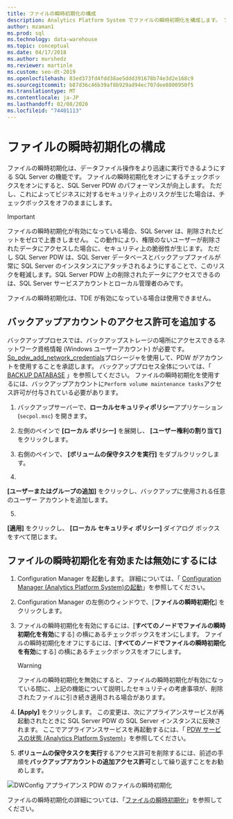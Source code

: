 ```yaml
---
title: ファイルの瞬時初期化の構成
description: Analytics Platform System でファイルの瞬時初期化を構成します。 ファイルの瞬時初期化は、データファイル操作をより迅速に実行できるようにする SQL Server の機能です。
author: mzaman1
ms.prod: sql
ms.technology: data-warehouse
ms.topic: conceptual
ms.date: 04/17/2018
ms.author: murshedz
ms.reviewer: martinle
ms.custom: seo-dt-2019
ms.openlocfilehash: 83ed373fd4fdd38ae5ddd391678b74e3d2e168c9
ms.sourcegitcommit: b87d36c46b39af8b929ad94ec707dee8800950f5
ms.translationtype: MT
ms.contentlocale: ja-JP
ms.lasthandoff: 02/08/2020
ms.locfileid: "74401113"
---
```

# <a name="instant-file-initialization-configuration"></a>ファイルの瞬時初期化の構成
ファイルの瞬時初期化は、データファイル操作をより迅速に実行できるようにする SQL Server の機能です。 ファイルの瞬時初期化をオンにするチェックボックスをオンにすると、SQL Server PDW のパフォーマンスが向上します。 ただし、これによってビジネスに対するセキュリティ上のリスクが生じた場合は、チェックボックスをオフのままにします。  
  
> [!IMPORTANT]  
> ファイルの瞬時初期化が有効になっている場合、SQL Server は、削除されたビットをゼロで上書きしません。  この動作により、権限のないユーザーが削除されたデータにアクセスした場合に、セキュリティ上の脆弱性が生じます。 ただし SQL Server PDW は、SQL Server データベースとバックアップファイルが常に SQL Server のインスタンスにアタッチされるようにすることで、このリスクを軽減します。SQL Server PDW 上の削除されたデータにアクセスできるのは、SQL Server サービスアカウントとローカル管理者のみです。  
  
ファイルの瞬時初期化は、TDE が有効になっている場合は使用できません。  
  
## <a name="add-permission-for-the-backup-account"></a>バックアップアカウントのアクセス許可を追加する  
バックアッププロセスでは、バックアップストレージの場所にアクセスできるネットワーク資格情報 (Windows ユーザーアカウント) が必要です。 [Sp_pdw_add_network_credentials](../relational-databases/system-stored-procedures/sp-pdw-add-network-credentials-sql-data-warehouse.md)プロシージャを使用して、PDW がアカウントを使用することを承認します。 バックアッププロセス全体については、「 [BACKUP DATABASE](../t-sql/statements/backup-database-parallel-data-warehouse.md) 」を参照してください。 ファイルの瞬時初期化を使用するには、バックアップアカウントに`Perform volume maintenance tasks`アクセス許可が付与されている必要があります。  
  
1.  バックアップサーバーで、**ローカルセキュリティポリシー**アプリケーション (`secpol.msc`) を開きます。  
  
2.  左側のペインで **[ローカル ポリシー]** を展開し、 **[ユーザー権利の割り当て]** をクリックします。  
  
3.  右側のペインで、 **[ボリュームの保守タスクを実行]** をダブルクリックします。  
  
4.  
  **[ユーザーまたはグループの追加]** をクリックし、バックアップに使用される任意のユーザー アカウントを追加します。  
  
5.  
  **[適用]** をクリックし、 **[ローカル セキュリティ ポリシー]** ダイアログ ボックスをすべて閉じます。  
  
## <a name="to-turn-instant-file-initialization-on-or-off"></a>ファイルの瞬時初期化を有効または無効にするには  
  
1.  Configuration Manager を起動します。 詳細については、「 [Configuration Manager &#40;Analytics Platform System&#41;の起動](launch-the-configuration-manager.md)」を参照してください。  
  
2.  Configuration Manager の左側のウィンドウで、[**ファイルの瞬時初期化**] をクリックします。  
  
3.  ファイルの瞬時初期化を有効にするには、[**すべてのノードでファイルの瞬時初期化を有効**にする] の横にあるチェックボックスをオンにします。 ファイルの瞬時初期化をオフにするには、[**すべてのノードでファイルの瞬時初期化を有効**にする] の横にあるチェックボックスをオフにします。  
  
    > [!WARNING]  
    > ファイルの瞬時初期化を無効にすると、ファイルの瞬時初期化が有効になっている間に、上記の機能について説明したセキュリティの考慮事項が、削除されたファイルに引き続き適用される場合があります。  
  
4.  **[Apply]** をクリックします。 この変更は、次にアプライアンスサービスが再起動されたときに SQL Server PDW の SQL Server インスタンスに反映されます。 ここでアプライアンスサービスを再起動するには、「 [PDW サービスの状態 &#40;Analytics Platform System&#41;](pdw-services-status.md)」を参照してください。  
  
5.  **ボリュームの保守タスクを実行**するアクセス許可を削除するには、前述の手順を**バックアップアカウントの追加アクセス許可**として繰り返すことをお勧めします。  
  
![DWConfig アプライアンス PDW のファイルの瞬時初期化](./media/instant-file-initialization-configuration/SQL_Server_PDW_DWConfig_ApplPDWInstant.png "SQL_Server_PDW_DWConfig_ApplPDWInstant")  
  
ファイルの瞬時初期化の詳細については、「[ファイルの瞬時初期化](https://technet.microsoft.com/library/ms175935(v=SQL.105).aspx)」を参照してください。  
  
